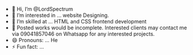 - 👋 Hi, I’m @LordSpectrum
- 👀 I’m interested in ... website Designing.
- 🌱 I’m skilled at ... HTML and CSS frontend development
- 💞️ Posted works would be incomplete. Interested clients may contact me via 09041857046 on Whatsapp for any interested projects.
- 😄 Pronouns: ... He
- ⚡ Fun fact: ...
